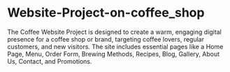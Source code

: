# Website-Project-on-coffee_shop
The Coffee Website Project is designed to create a warm, engaging digital presence for a coffee shop or brand, targeting coffee lovers, regular customers, and new visitors. The site includes essential pages like a Home Page, Menu, Order Form, Brewing Methods, Recipes, Blog, Gallery, About Us, Contact, and Promotions.
